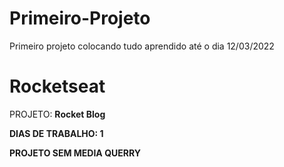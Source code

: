 # Primeiro-Projeto
Primeiro projeto colocando tudo aprendido até o dia 12/03/2022

<h1>Rocketseat</h1>
<p>PROJETO: <b>Rocket Blog<b/></p>
<p>DIAS DE TRABALHO: <b>1</b></p>
<p><b>PROJETO SEM MEDIA QUERRY</b></p>
